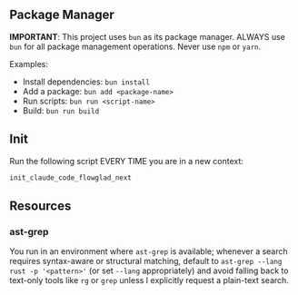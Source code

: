 ## Package Manager
**IMPORTANT**: This project uses `bun` as its package manager. ALWAYS use `bun` for all package management operations. Never use `npm` or `yarn`.

Examples:
- Install dependencies: `bun install`
- Add a package: `bun add <package-name>`
- Run scripts: `bun run <script-name>`
- Build: `bun run build`

## Init
Run the following script EVERY TIME you are in a new context:
```bash
init_claude_code_flowglad_next
```

## Resources

### ast-grep

You run in an environment where `ast-grep` is available; whenever a search requires syntax-aware or structural matching, default to `ast-grep --lang rust -p '<pattern>'` (or set `--lang` appropriately) and avoid falling back to text-only tools like `rg` or `grep` unless I explicitly request a plain-text search.
